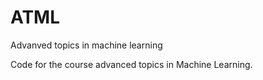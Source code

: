 # ATML
Advanved topics in machine learning

Code for the course advanced topics in Machine Learning. 
